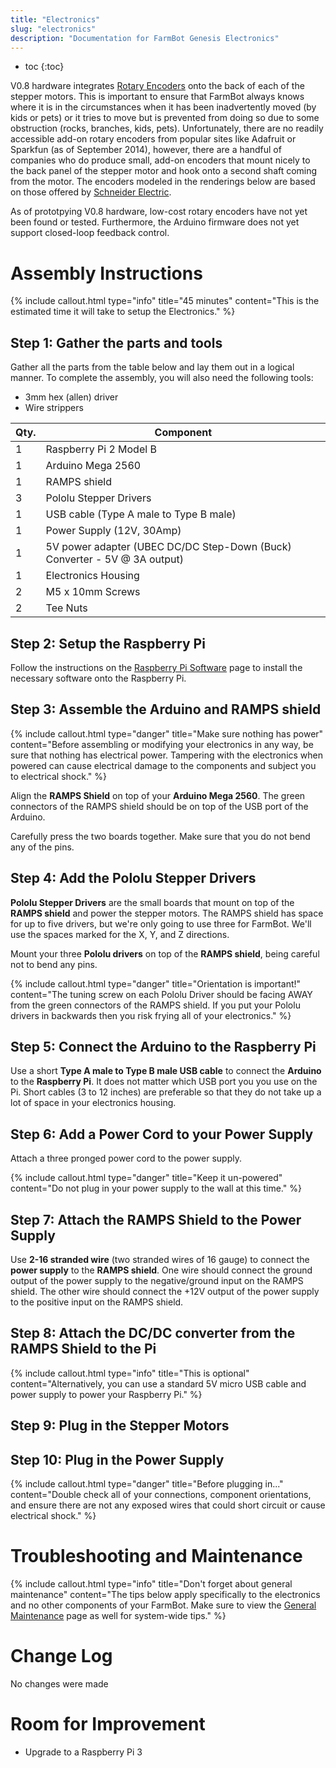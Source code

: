 ```yaml
---
title: "Electronics"
slug: "electronics"
description: "Documentation for FarmBot Genesis Electronics"
---
```


* toc
{:toc}

V0.8 hardware integrates [Rotary Encoders](http://wiki.farmbot.cc/wiki/Rotary_Encoders) onto the back of each of the stepper motors. This is important to ensure that FarmBot always knows where it is in the circumstances when it has been inadvertently moved (by kids or pets) or it tries to move but is prevented from doing so due to some obstruction (rocks, branches, kids, pets). Unfortunately, there are no readily accessible add-on rotary encoders from popular sites like Adafruit or Sparkfun (as of September 2014), however, there are a handful of companies who do produce small, add-on encoders that mount nicely to the back panel of the stepper motor and hook onto a second shaft coming from the motor. The encoders modeled in the renderings below are based on those offered by [Schneider Electric](http://motion.schneider-electric.com/downloads/datasheets/17_mtr.pdf).

As of prototpying V0.8 hardware, low-cost rotary encoders have not yet been found or tested. Furthermore, the Arduino firmware does not yet support closed-loop feedback control.

# Assembly Instructions



{%
include callout.html
type="info"
title="45 minutes"
content="This is the estimated time it will take to setup the Electronics."
%}

## Step 1: Gather the parts and tools
Gather all the parts from the table below and lay them out in a logical manner. To complete the assembly, you will also need the following tools:
* 3mm hex (allen) driver
* Wire strippers

|Qty.                          |Component                     |
|------------------------------|------------------------------|
|1                             |Raspberry Pi 2 Model B
|1                             |Arduino Mega 2560
|1                             |RAMPS shield
|3                             |Pololu Stepper Drivers
|1                             |USB cable (Type A male to Type B male)
|1                             |Power Supply (12V, 30Amp)
|1                             |5V power adapter (UBEC DC/DC Step-Down (Buck) Converter - 5V @ 3A output)
|1                             |Electronics Housing
|2                             |M5 x 10mm Screws
|2                             |Tee Nuts

## Step 2: Setup the Raspberry Pi
Follow the instructions on the [Raspberry Pi Software](../FarmBot-Genesis-V0.9-Docs/intro.md) page to install the necessary software onto the Raspberry Pi.

## Step 3: Assemble the Arduino and RAMPS shield

{%
include callout.html
type="danger"
title="Make sure nothing has power"
content="Before assembling or modifying your electronics in any way, be sure that nothing has electrical power. Tampering with the electronics when powered can cause electrical damage to the components and subject you to electrical shock."
%}

Align the **RAMPS Shield** on top of your **Arduino Mega 2560**. The green connectors of the RAMPS shield should be on top of the USB port of the Arduino.


Carefully press the two boards together. Make sure that you do not bend any of the pins.


## Step 4: Add the Pololu Stepper Drivers

**Pololu Stepper Drivers** are the small boards that mount on top of the **RAMPS shield** and power the stepper motors. The RAMPS shield has space for up to five drivers, but we're only going to use three for FarmBot. We'll use the spaces marked for the X, Y, and Z directions.

Mount your three **Pololu drivers** on top of the **RAMPS shield**, being careful not to bend any pins.

{%
include callout.html
type="danger"
title="Orientation is important!"
content="The tuning screw on each Pololu Driver should be facing AWAY from the green connectors of the RAMPS shield. If you put your Pololu drivers in backwards then you risk frying all of your electronics."
%}







## Step 5: Connect the Arduino to the Raspberry Pi

Use a short **Type A male to Type B male USB cable** to connect the **Arduino** to the **Raspberry Pi**. It does not matter which USB port you you use on the Pi. Short cables (3 to 12 inches) are preferable so that they do not take up a lot of space in your electronics housing.


## Step 6: Add a Power Cord to your Power Supply

Attach a three pronged power cord to the power supply.




{%
include callout.html
type="danger"
title="Keep it un-powered"
content="Do not plug in your power supply to the wall at this time."
%}

## Step 7: Attach the RAMPS Shield to the Power Supply

Use **2-16 stranded wire** (two stranded wires of 16 gauge) to connect the **power supply** to the **RAMPS shield**. One wire should connect the ground output of the power supply to the negative/ground input on the RAMPS shield. The other wire should connect the +12V output of the power supply to the positive input on the RAMPS shield.





## Step 8: Attach the DC/DC converter from the RAMPS Shield to the Pi

{%
include callout.html
type="info"
title="This is optional"
content="Alternatively, you can use a standard 5V micro USB cable and power supply to power your Raspberry Pi."
%}




## Step 9: Plug in the Stepper Motors


## Step 10: Plug in the Power Supply

{%
include callout.html
type="danger"
title="Before plugging in..."
content="Double check all of your connections, component orientations, and ensure there are not any exposed wires that could short circuit or cause electrical shock."
%}






# Troubleshooting and Maintenance



{%
include callout.html
type="info"
title="Don't forget about general maintenance"
content="The tips below apply specifically to the electronics and no other components of your FarmBot. Make sure to view the [General Maintenance](../FarmBot-Genesis-V0.9-Docs/maintenance-guide.md) page as well for system-wide tips."
%}



# Change Log

No changes were made

# Room for Improvement

* Upgrade to a Raspberry Pi 3
